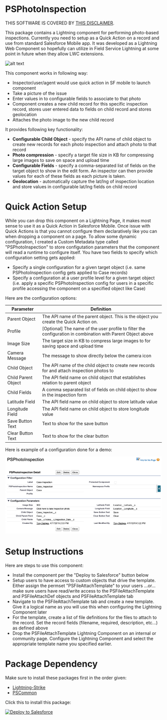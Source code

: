 # PSPhotoInspection
THIS SOFTWARE IS COVERED BY [THIS DISCLAIMER](https://raw.githubusercontent.com/thedges/Disclaimer/master/disclaimer.txt).

This package contains a Lightning component for performing photo-based inspections. Currently you need to setup as a Quick Action on a record and use from standard Salesforce Mobile app. It was developed as a Lightning Web Component so hopefully can utilize in Field Service Lightning at some point in future when they allow LWC extensions. 

![alt text](https://github.com/thedges/PSPhotoInspection/blob/master/PSPhotoInspection.gif "PSPhotoInspection")

This component works in following way:
* Inspector/user/agent would use quick action in SF mobile to launch component
* Take a picture of the issue
* Enter values in to configurable fields to associate to that photo
* Component creates a new child record for this specific inspection record, stores user entered data to fields on child record and stores geolocation
* Attaches the photo image to the new child record

It provides following key functionality:
* <b>Configurable Child Object</b> - specify the API name of child object to create new records for each photo inspection and attach photo to that record
* <b>Photo compression</b> - specify a target file size in KB for compressing large images to save on space and upload time
* <b>Configurable Fields</b> - specify a comma-separated list of fields on the target object to show in the edit form. An inspector can then provide values for each of these fields as each picture is taken.
* <b>Geolocation</b> - automatically capture the lat/lng of inspection location and store values in configurable lat/lng fields on child record

# Quick Action Setup
While you can drop this component on a Lightning Page, it makes most sense to use it as a Quick Action in Salesforce Mobile. Once issue with Quick Actions is that you cannot configure them declaratively like you can when dropping a component on a page. To allow some dynamic configuration, I created a Custom Metadata type called "PSPhotoInspection" to store configutation parameters that the component will read a runtime to configure itself. You have two fields to specify which configuration setting gets applied:
* Specify a single configuration for a given target object (i.e. same PSPhotoInspection config gets applied to Case records)
* Specify a configuration at a user profile level for a given target object (i.e. apply a specific PSPhotoInspection config for users in a specific profile accessing the component on a specified object like Case)

Here are the configuration options:

| Parameter  | Definition |
| ------------- | ------------- |
| Parent Object  | The API name of the parent object. This is the object you create the Quick Action on.  |
| Profile  | [Optional] The name of the user profile to filter the configuration in combination with Parent Object above  |
| Image Size  | The target size in KB to compress large images to for saving space and upload time  |
| Camera Message  | The message to show directly below the camera icon  |
| Child Object  | The API name of the child object to create new records for and attach inspection photos to  |
| Child Parent Object  | The API field name on child object that establishes relation to parent object  |
| Child Fields | A comma separated list of fields on child object to show in the inspection form  |
| Latitude Field | The API field name on child object to store latitude value  |
| Longitude Field  | The API field name on child object to store longitude value  |
| Save Button Text  | Text to show for the save button  |
| Clear Button Text  | Text to show for the clear button  |

Here is example of a configuration done for a demo:

![alt text](https://github.com/thedges/PSPhotoInspection/blob/master/PSPhotoInspection-Config.png "PSPhotoInspection Config")

# Setup Instructions
Here are steps to use this component:
  * Install the component per the "Deploy to Salesforce" button below
  * Setup users to have access to custom objects that drive the template. Either assign the permset "PSFileAttachTemplate" to your users  ...or... make sure users have read/write access to the PSFileAttachTemplate and PSFileAttachDef objects and PSFileAttachTemplate tab
  * Navigate to the PSFileAttachTemplate tab and create a new template. Give it a logical name as you will use this when configuring the Lightning Component later
  * For the template, create a list of file definitions for the files to attach to the record. Set the record fields (filename, required, description, etc...) as defined above
  * Drop the PSFileAttachTemplate Lightning Component on an internal or community page. Configure the Lightning Component and select the appropriate template name you specified earlier.

# Package Dependency
Make sure to install these packages first in the order given:
  * [Lightning-Strike](https://github.com/thedges/Lightning-Strike)
  * [PSCommon](https://github.com/thedges/PSCommon)

Click this to install this package:

<a href="https://githubsfdeploy.herokuapp.com">
  <img alt="Deploy to Salesforce"
       src="https://raw.githubusercontent.com/afawcett/githubsfdeploy/master/deploy.png">
</a>
